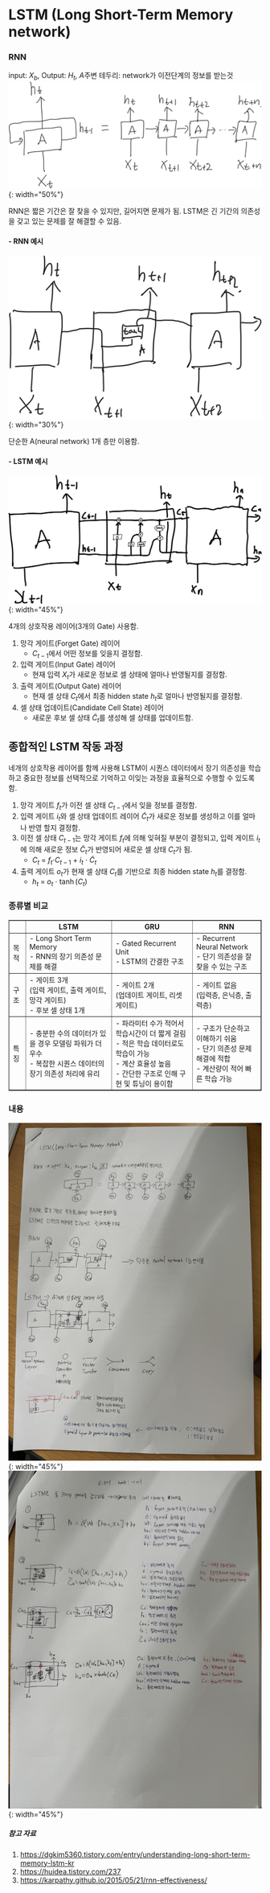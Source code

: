 # LSTM (Long Short-Term Memory network)


### RNN
input: $X_{b}$, Output: $H_{t}$, $A$주변 테두리: network가 이전단계의 정보를 받는것
![RNN](./figure/rnn.png){: width="50%"}

RNN은 짧은 기간은 잘 찾을 수 있지만, 길어지면 문제가 됨.
LSTM은 긴 기간의 의존성을 갖고 있는 문제를 잘 해결할 수 있음.

#### - RNN 예시
![RNN_Layer](./figure/rnn_layer.png){: width="30%"}

단순한 A(neural network) 1개 층만 이용함.

#### - LSTM 예시
![LSTM_Layer](./figure/lstm_layer.png){: width="45%"}

4개의 상호작용 레이어(3개의 Gate) 사용함.

1. 망각 게이트(Forget Gate) 레이어
    - $C_{t-1}$에서 어떤 정보를 잊을지 결정함.
2. 입력 게이트(Input Gate) 레이어
    - 현재 입력 $X_{t}$가 새로운 정보로 셀 상태에 얼마나 반영될지를 결정함.
3. 출력 게이트(Output Gate) 레이어
    - 현재 셀 상태 $C_{t}$에서 최종 hidden state $h_{t}$로 얼마나 반영될지를 결정함.
4. 셀 상태 업데이트(Candidate Cell State) 레이어
    - 새로운 후보 셀 상태 $\tilde{C}_{t}$를 생성해 셀 상태를 업데이트함.

## 종합적인 LSTM 작동 과정
네개의 상호작용 레이어를 함께 사용해 LSTM이 시퀀스 데이터에서 장기 의존성을 학습하고 중요한 정보를 선택적으로 기억하고 이잊는 과정을 효율적으로 수행할 수 있도록 함.

1. 망각 게이트 $f_{t}$가 이전 셀 상태 $C_{t-1}$에서 잊을 정보를 결정함.
2. 입력 게이트 $i_{t}$와 셀 상태 업데이트 레이어 $\tilde{C}_{t}$가 새로운 정보를 생성하고 이를 얼마나 반영 할지 결정함.
3. 이전 셀 상태 $C_{t-1}$는 망각 게이트 $f_{t}$에 의해 잊혀질 부분이 결정되고, 입력 게이트 $i_{t}$에 의해 새로운 정보 $\tilde{C}_{t}$가 반영되어 새로운 셀 상태 $C_{t}$가 됨.
    - $C_{t}$ = $f_{t}$$\cdot$$C_{t-1}$ + $i_{t}$ $\cdot$ $\tilde{C}_{t}$
4. 출력 게이트 $o_{t}$가 현재 셀 상태 $C_{t}$를 기반으로 최종 hidden state $h_{t}$를 결정함.
    - $h_{t}$ = $o_{t}$ $\cdot$ $\tanh$($C_{t}$)


### 종류별 비교
<table border="1">
  <tr>
    <th></th>
    <th>LSTM</th>
    <th>GRU</th>
    <th>RNN</th>
  </tr>
  <tr>
    <td>목적</td>
    <td>- Long Short Term Memory<br>- RNN의 장기 의존성 문제를 해결</td>
    <td>- Gated Recurrent Unit<br>- LSTM의 간결한 구조</td>
    <td>- Recurrent Neural Network<br>- 단기 의존성을 잘 찾을 수 있는 구조</td>
  </tr>
  <tr>
    <td>구조</td>
    <td>- 게이트 3개<br> (입력 게이트, 출력 게이트, 망각 게이트)<br>- 후보 셀 상태 1개</td>
    <td>- 게이트 2개<br> (업데이트 게이트, 리셋 게이트)</td>
    <td>- 게이트 없음<br> (입력층, 은닉층, 출력층)</td>
  </tr>
  <tr>
    <td>특징</td>
    <td>- 충분한 수의 데이터가 있을 경우 모델링 파워가 더 우수<br>- 복잡한 시퀀스 데이터의 장기 의존성 처리에 유리</td>
    <td>- 파라미터 수가 적어서 학습시간이 더 짧게 걸림<br>- 적은 학습 데이터로도 학습이 가능<br>- 계산 효율성 높음<br>- 간단한 구조로 인해 구현 및 튜닝이 용이함</td>
    <td>- 구조가 단순하고 이해하기 쉬움<br>- 단기 의존성 문제 해결에 적합<br>- 계산량이 적어 빠른 학습 가능</td>
  </tr>
</table>

### 내용
![공부자료1](./figure/study1.jpeg){: width="45%"}
![공부자료2](./figure/study2.jpeg){: width="45%"}


##### 참고 자료
1. https://dgkim5360.tistory.com/entry/understanding-long-short-term-memory-lstm-kr
2. https://huidea.tistory.com/237
3. https://karpathy.github.io/2015/05/21/rnn-effectiveness/
